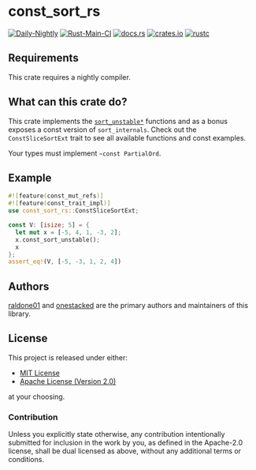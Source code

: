 # const_sort_rs

[![Daily-Nightly](https://github.com/raldone01/const_sort_rs/actions/workflows/rust_daily_nightly_check.yml/badge.svg)](https://github.com/raldone01/const_sort_rs/actions/workflows/rust_daily_nightly_check.yml)
[![Rust-Main-CI](https://github.com/raldone01/const_sort_rs/actions/workflows/rust_main.yml/badge.svg)](https://github.com/raldone01/const_sort_rs/actions/workflows/rust_main.yml)
[![docs.rs](https://docs.rs/const_sort_rs/badge.svg)](https://docs.rs/const_sort_rs)
[![crates.io](https://img.shields.io/crates/v/const_sort_rs.svg)](https://crates.io/crates/const_sort_rs)
[![rustc](https://img.shields.io/badge/rustc-nightly-lightgrey)](https://doc.rust-lang.org/nightly/std/)

<!-- The rest of this section comes straight from the crate docs from the source. -->

## Requirements

This crate requires a nightly compiler.

## What can this crate do?

This crate implements the [`sort_unstable*`](https://doc.rust-lang.org/nightly/std/primitive.slice.html#method.sort_unstable) functions and as a bonus exposes a const version of `sort_internals`.
Check out the `ConstSliceSortExt` trait to see all available functions and const examples.

Your types must implement `~const PartialOrd`.

## Example

```rust
#![feature(const_mut_refs)]
#![feature(const_trait_impl)]
use const_sort_rs::ConstSliceSortExt;

const V: [isize; 5] = {
  let mut x = [-5, 4, 1, -3, 2];
  x.const_sort_unstable();
  x
};
assert_eq!(V, [-5, -3, 1, 2, 4])
```

## Authors

[raldone01](https://github.com/raldone01) and [onestacked](https://github.com/chriss0612) are the primary authors and maintainers of this library.

## License

This project is released under either:

- [MIT License](https://github.com/raldone01/const_sort_rs/blob/main/LICENSE-MIT)
- [Apache License (Version 2.0)](https://github.com/raldone01/const_sort_rs/blob/main/LICENSE-APACHE)

at your choosing.

### Contribution

Unless you explicitly state otherwise, any contribution intentionally
submitted for inclusion in the work by you, as defined in the Apache-2.0
license, shall be dual licensed as above, without any additional terms or
conditions.

